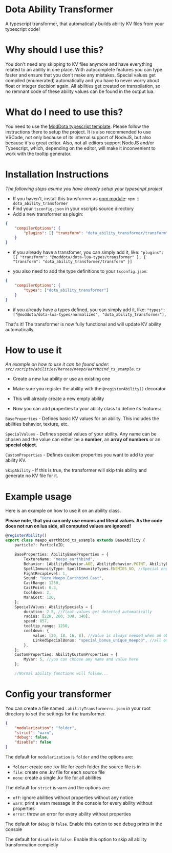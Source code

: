 # Dota Ability Transformer

A typescript transformer, that automatically builds ability KV files from your typescript code!

# Why should I use this?

You don't need any skipping to KV files anymore and have everything related to an ability in one place. With autocomplete features you can type faster and ensure that you don't make any mistakes. Special values get compiled (enumerated) automatically and you have to never worry about float or integer decision again.
All abilities get created on transpilation, so no remnant code of these ability values can be found in the output lua.

# What do I need to use this?

You need to use the [ModDota typescript template](https://github.com/ModDota/TypeScriptAddonTemplate). Please follow the instructions there to setup the project.
It is also recommended to use VSCode, not only because of its internal support of NodeJS, but also because it's a great editor. Also, not all editors support NodeJS and/or Typescript, which, depending on the editor, will make it inconvenient to work with the tooltip generator.

# Installation Instructions

_The following steps asume you have already setup your typescript project_

-   If you haven't, install this transformer as [npm module](https://www.npmjs.com/package/dota_ability_transformer): `npm i dota_ability_transformer`
-   Find your `tsconfig.json` in your vscripts source directory
-   Add a new transformer as plugin:

```json
{
	"compilerOptions": {
		"plugins": [{ "transform": "dota_ability_transformer/transform" }]
	}
}
```

-   if you already have a transfomer, you can simply add it, like: `"plugins": [{ "transform": "@moddota/dota-lua-types/transformer" }, { "transform": "dota_ability_transformer/transform" }]`

-   you also need to add the type definitions to your `tsconfig.json`:

```json
{
	"compilerOptions": {
		"types": ["dota_ability_transformer"]
	}
}
```

-   if you already have a types defined, you can simply add it, like: `"types": ["@moddota/dota-lua-types/normalized", "dota_ability_transformer"],`

That's it! The transformer is now fully functional and will update KV ability automatically.

# How to use it

_An example on how to use it can be found under: `src/vscripts/abilities/heroes/meepo/earthbind_ts_example.ts`_

-   Create a new lua ability or use an existing one
-   Make sure you register the ability with the `@registerAbility()` decorator
-   This will already create a new empty ability

-   Now you can add properties to your ability class to define its features:

`BaseProperties` - Defines basic KV values for an ability. This includes the abilities behavior, texture, etc.

`SpecialValues` - Defines special values of your ability. Any name can be chosen and the value can either be a **number**, an **array of numbers** or an **special object**.

`CustomProperties` - Defines custom properties you want to add to your ability KV.

`SkipAbility` - If this is true, the transformer will skip this ability and generate no KV file for it.

# Example usage

Here is an example on how to use it on an ability class.

**Please note, that you can only use enums and literal values. As the code does not run on lua side, all computed values are ignored!**

```ts
@registerAbility()
export class meepo_earthbind_ts_example extends BaseAbility {
	particle?: ParticleID;

	BaseProperties: AbilityBaseProperties = {
		TextureName: "meepo_earthbind",
		Behavior: [AbilityBehavior.AOE, AbilityBehavior.POINT, AbilityBehavior.IGNORE_BACKSWING], //autocomplete helps to type faster
		SpellImmunityType: SpellImmunityTypes.ENEMIES_NO, //Special enums to support all types of properties
		FightRecapLevel: 1,
		Sound: "Hero_Meepo.Earthbind.Cast",
		CastRange: 1250,
		CastPoint: 0.3,
		Cooldown: 2,
		ManaCost: 120,
	};
	SpecialValues: AbilitySpecials = {
		duration: 2.5, //float values get detected automatically
		radius: [220, 260, 300, 340],
		speed: 857,
		tooltip_range: 1250,
		cooldown: {
			value: [20, 18, 16, 8], //value is always needed when an object is supplied
			LinkedSpecialBonus: "special_bonus_unique_meepo3", //all other keys of the object are optional
		},
	};
	CustomProperties: AbilityCustomProperties = {
		MyVar: 5, //you can choose any name and value here
	};

	//Normal ability functions will follow...
```

# Config your transformer

You can create a file named `.abilityTransformerrc.json` in your root directory to set the settings for the transformer.

```json
{
	"modularization": "folder",
	"strict": "warn",
	"debug": false,
	"disable": false
}
```

The default for `modularization` is `folder` and the options are:

-   `folder`: create one .kv file for each folder the source file is in
-   `file`: create one .kv file for each source file
-   `none`: create a single .kv file for all abilities

The default for `strict` is `warn` and the options are:

-   `off`: ignore abilities without properties without any notice
-   `warn`: print a warn message in the console for every ability without properties
-   `error`: throw an error for every ability without properties

The default for `debug` is `false`. Enable this option to see debug prints in the console

The default for `disable` is `false`. Enable this option to skip all ability transformation completly
